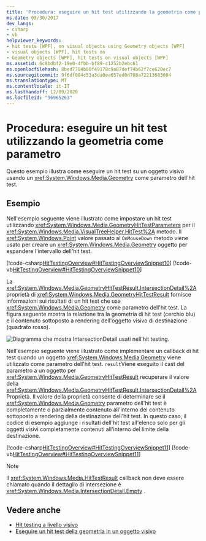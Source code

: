 ```yaml
---
title: 'Procedura: eseguire un hit test utilizzando la geometria come parametro'
ms.date: 03/30/2017
dev_langs:
- csharp
- vb
helpviewer_keywords:
- hit tests [WPF], on visual objects using Geometry objects [WPF]
- visual objects [WPF], hit tests on
- Geometry objects [WPF], hit tests on visual objects [WPF]
ms.assetid: 6c8bdbf2-19e0-4fbb-bf89-c1252b2ebc61
ms.openlocfilehash: 8bed7784b00f49178c9a87def74b62f7ce620ec7
ms.sourcegitcommit: 9f6df084c53a3da0ea657ed0d708a72213683084
ms.translationtype: MT
ms.contentlocale: it-IT
ms.lasthandoff: 12/09/2020
ms.locfileid: "96965263"
---
```

# <a name="how-to-hit-test-using-geometry-as-a-parameter"></a>Procedura: eseguire un hit test utilizzando la geometria come parametro
Questo esempio illustra come eseguire un hit test su un oggetto visivo usando un <xref:System.Windows.Media.Geometry> come parametro dell'hit test.  
  
## <a name="example"></a>Esempio  
 Nell'esempio seguente viene illustrato come impostare un hit test utilizzando <xref:System.Windows.Media.GeometryHitTestParameters> per il <xref:System.Windows.Media.VisualTreeHelper.HitTest%2A> metodo. Il <xref:System.Windows.Point> valore passato al `OnMouseDown` metodo viene usato per creare un <xref:System.Windows.Media.Geometry> oggetto per espandere l'intervallo dell'hit test.  
  
 [!code-csharp[HitTestingOverview#HitTestingOverviewSnippet10](~/samples/snippets/csharp/VS_Snippets_Wpf/HitTestingOverview/CSharp/GeometryHitTest.cs#hittestingoverviewsnippet10)]
 [!code-vb[HitTestingOverview#HitTestingOverviewSnippet10](~/samples/snippets/visualbasic/VS_Snippets_Wpf/HitTestingOverview/visualbasic/geometryhittest.vb#hittestingoverviewsnippet10)]  
  
 La <xref:System.Windows.Media.GeometryHitTestResult.IntersectionDetail%2A> proprietà di <xref:System.Windows.Media.GeometryHitTestResult> fornisce informazioni sui risultati di un hit test che usa <xref:System.Windows.Media.Geometry> come parametro dell'hit test. La figura seguente mostra la relazione tra la geometria di hit test (cerchio blu) e il contenuto sottoposto a rendering dell'oggetto visivo di destinazione (quadrato rosso).  
  
 ![Diagramma che mostra IntersectionDetail usati nell'hit testing.](./media/how-to-hit-test-using-geometry-as-a-parameter/intersectiondetail-hit-test.png)  
  
 Nell'esempio seguente viene illustrato come implementare un callback di hit test quando un oggetto <xref:System.Windows.Media.Geometry> viene utilizzato come parametro dell'hit test. `result`Viene eseguito il cast del parametro a un oggetto per <xref:System.Windows.Media.GeometryHitTestResult> recuperare il valore della <xref:System.Windows.Media.GeometryHitTestResult.IntersectionDetail%2A> Proprietà. Il valore della proprietà consente di determinare se il <xref:System.Windows.Media.Geometry> parametro dell'hit test è completamente o parzialmente contenuto all'interno del contenuto sottoposto a rendering della destinazione dell'hit test. In questo caso, il codice di esempio aggiunge i risultati dell'hit test all'elenco solo per gli oggetti visivi completamente contenuti all'interno del limite della destinazione.  
  
 [!code-csharp[HitTestingOverview#HitTestingOverviewSnippet11](~/samples/snippets/csharp/VS_Snippets_Wpf/HitTestingOverview/CSharp/GeometryHitTest.cs#hittestingoverviewsnippet11)]
 [!code-vb[HitTestingOverview#HitTestingOverviewSnippet11](~/samples/snippets/visualbasic/VS_Snippets_Wpf/HitTestingOverview/visualbasic/geometryhittest.vb#hittestingoverviewsnippet11)]  
  
> [!NOTE]
> Il <xref:System.Windows.Media.HitTestResult> callback non deve essere chiamato quando il dettaglio di intersezione è <xref:System.Windows.Media.IntersectionDetail.Empty> .  
  
## <a name="see-also"></a>Vedere anche

- [Hit testing a livello visivo](hit-testing-in-the-visual-layer.md)
- [Eseguire un hit test della geometria in un oggetto visivo](how-to-hit-test-geometry-in-a-visual.md)
